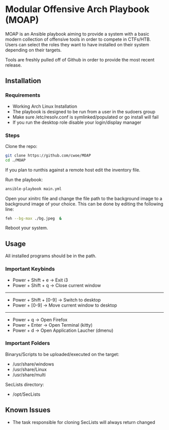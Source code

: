 # Modular Offensive Arch Playbook (MOAP)

MOAP is an Ansible playbook aiming to provide a system with a basic modern collection of offensive tools in order to compete in CTFs/HTB. Users can select the roles they want to have installed on their system depending on their targets.

Tools are freshly pulled off of Github in order to provide the most recent release.

## Installation

### Requirements

- Working Arch Linux Installation
- The playbook is designed to be run from a user in the sudoers group
- Make sure /etc/resolv.conf is symlinked/populated or go install will fail
- If you run the desktop role disable your login/display manager

### Steps

Clone the repo:
```bash
git clone https://github.com/cwoe/MOAP
cd ./MOAP
```

If you plan to runthis against a remote host edit the inventory file.

Run the playbook:
```bash
ansible-playbook main.yml
```

Open your xinitrc file and change the file path to the background image to a background image of your choice. This can be done by editing the following line:
```bash
feh --bg-max ./bg.jpeg  &
```

Reboot your system.

## Usage

All installed programs should be in the path.

### Important Keybinds

- Power + Shift + e -> Exit i3
- Power + Shift + q -> Close current window

---

- Power + Shift + [0-9] -> Switch to desktop
- Power + [0-9] -> Move current window to desktop

---

- Power + q -> Open Firefox
- Power + Enter -> Open Terminal (kitty)
- Power + d -> Open Application Laucher (dmenu)

### Important Folders

Binarys/Scripts to be uploaded/executed on the target:
- /usr/share/windows
- /usr/share/Linux
- /usr/share/multi

SecLists directory:
- /opt/SecLists

## Known Issues
- The task responsible for cloning SecLists will always return changed
